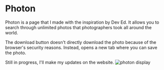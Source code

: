 # Photon
Photon is a page that I made with the inspiration by Dev Ed. It allows you to search through unlimited photos that photographers took all around the world.

The download button doesn't directly download the photo because of the browser's security reasons. Instead, opens a new tab where you can save the photo.

Still in progress, I'll make my updates on the website.
![photon display](https://user-images.githubusercontent.com/57688043/147460426-ec331507-f85f-4982-a80c-719566efd9f8.JPG)
